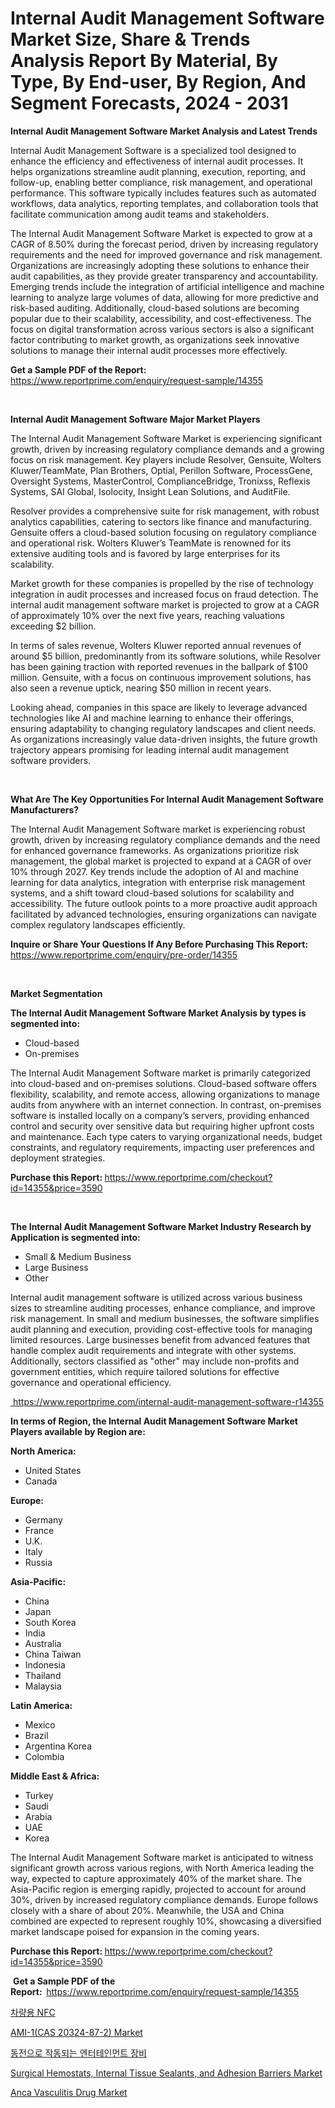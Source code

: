 <p><h1>Internal Audit Management Software Market Size, Share & Trends Analysis Report By Material, By Type, By End-user, By Region, And Segment Forecasts, 2024 - 2031</h1></p><p><strong>Internal Audit Management Software Market Analysis and Latest Trends</strong></p>
<p><p>Internal Audit Management Software is a specialized tool designed to enhance the efficiency and effectiveness of internal audit processes. It helps organizations streamline audit planning, execution, reporting, and follow-up, enabling better compliance, risk management, and operational performance. This software typically includes features such as automated workflows, data analytics, reporting templates, and collaboration tools that facilitate communication among audit teams and stakeholders.</p><p>The Internal Audit Management Software Market is expected to grow at a CAGR of 8.50% during the forecast period, driven by increasing regulatory requirements and the need for improved governance and risk management. Organizations are increasingly adopting these solutions to enhance their audit capabilities, as they provide greater transparency and accountability. Emerging trends include the integration of artificial intelligence and machine learning to analyze large volumes of data, allowing for more predictive and risk-based auditing. Additionally, cloud-based solutions are becoming popular due to their scalability, accessibility, and cost-effectiveness. The focus on digital transformation across various sectors is also a significant factor contributing to market growth, as organizations seek innovative solutions to manage their internal audit processes more effectively.</p></p>
<p><strong>Get a Sample PDF of the Report:&nbsp;</strong> <a href="https://www.reportprime.com/enquiry/request-sample/14355">https://www.reportprime.com/enquiry/request-sample/14355</a></p>
<p>&nbsp;</p>
<p><strong>Internal Audit Management Software Major Market Players</strong></p>
<p><p>The Internal Audit Management Software Market is experiencing significant growth, driven by increasing regulatory compliance demands and a growing focus on risk management. Key players include Resolver, Gensuite, Wolters Kluwer/TeamMate, Plan Brothers, Optial, Perillon Software, ProcessGene, Oversight Systems, MasterControl, ComplianceBridge, Tronixss, Reflexis Systems, SAI Global, Isolocity, Insight Lean Solutions, and AuditFile. </p><p>Resolver provides a comprehensive suite for risk management, with robust analytics capabilities, catering to sectors like finance and manufacturing. Gensuite offers a cloud-based solution focusing on regulatory compliance and operational risk. Wolters Kluwer’s TeamMate is renowned for its extensive auditing tools and is favored by large enterprises for its scalability.</p><p>Market growth for these companies is propelled by the rise of technology integration in audit processes and increased focus on fraud detection. The internal audit management software market is projected to grow at a CAGR of approximately 10% over the next five years, reaching valuations exceeding $2 billion.</p><p>In terms of sales revenue, Wolters Kluwer reported annual revenues of around $5 billion, predominantly from its software solutions, while Resolver has been gaining traction with reported revenues in the ballpark of $100 million. Gensuite, with a focus on continuous improvement solutions, has also seen a revenue uptick, nearing $50 million in recent years.</p><p>Looking ahead, companies in this space are likely to leverage advanced technologies like AI and machine learning to enhance their offerings, ensuring adaptability to changing regulatory landscapes and client needs. As organizations increasingly value data-driven insights, the future growth trajectory appears promising for leading internal audit management software providers.</p></p>
<p>&nbsp;</p>
<p><strong>What Are The Key Opportunities For Internal Audit Management Software Manufacturers?</strong></p>
<p><p>The Internal Audit Management Software market is experiencing robust growth, driven by increasing regulatory compliance demands and the need for enhanced governance frameworks. As organizations prioritize risk management, the global market is projected to expand at a CAGR of over 10% through 2027. Key trends include the adoption of AI and machine learning for data analytics, integration with enterprise risk management systems, and a shift toward cloud-based solutions for scalability and accessibility. The future outlook points to a more proactive audit approach facilitated by advanced technologies, ensuring organizations can navigate complex regulatory landscapes efficiently.</p></p>
<p><strong>Inquire or Share Your Questions If Any Before Purchasing This Report:</strong> <a href="https://www.reportprime.com/enquiry/pre-order/14355">https://www.reportprime.com/enquiry/pre-order/14355</a></p>
<p>&nbsp;</p>
<p><strong>Market Segmentation</strong></p>
<p><strong>The Internal Audit Management Software Market Analysis by types is segmented into:</strong></p>
<p><ul><li>Cloud-based</li><li>On-premises</li></ul></p>
<p><p>The Internal Audit Management Software market is primarily categorized into cloud-based and on-premises solutions. Cloud-based software offers flexibility, scalability, and remote access, allowing organizations to manage audits from anywhere with an internet connection. In contrast, on-premises software is installed locally on a company’s servers, providing enhanced control and security over sensitive data but requiring higher upfront costs and maintenance. Each type caters to varying organizational needs, budget constraints, and regulatory requirements, impacting user preferences and deployment strategies.</p></p>
<p><strong>Purchase this Report:&nbsp;</strong><a href="https://www.reportprime.com/checkout?id=14355&price=3590">https://www.reportprime.com/checkout?id=14355&price=3590</a></p>
<p>&nbsp;</p>
<p><strong>The Internal Audit Management Software Market Industry Research by Application is segmented into:</strong></p>
<p><ul><li>Small & Medium Business</li><li>Large Business</li><li>Other</li></ul></p>
<p><p>Internal audit management software is utilized across various business sizes to streamline auditing processes, enhance compliance, and improve risk management. In small and medium businesses, the software simplifies audit planning and execution, providing cost-effective tools for managing limited resources. Large businesses benefit from advanced features that handle complex audit requirements and integrate with other systems. Additionally, sectors classified as "other" may include non-profits and government entities, which require tailored solutions for effective governance and operational efficiency.</p></p>
<p><a href="https://www.reportprime.com/internal-audit-management-software-r14355">&nbsp;https://www.reportprime.com/internal-audit-management-software-r14355</a></p>
<p><strong>In terms of Region, the Internal Audit Management Software Market Players available by Region are:</strong></p>
<p>
    <p> <strong> North America: </strong>
        <ul>
            <li>United States</li>
            <li>Canada</li>
        </ul>
        </p> 
    <p> <strong> Europe: </strong>
        <ul>
            <li>Germany</li>
            <li>France</li>
            <li>U.K.</li>
            <li>Italy</li>
            <li>Russia</li>
        </ul>
        </p> 
    <p> <strong> Asia-Pacific: </strong>
        <ul>
            <li>China</li>
            <li>Japan</li>
            <li>South Korea</li>
            <li>India</li>
            <li>Australia</li>
            <li>China Taiwan</li>
            <li>Indonesia</li>
            <li>Thailand</li>
            <li>Malaysia</li>
        </ul>
        </p> 
    <p> <strong> Latin America: </strong>
        <ul>
            <li>Mexico</li>
            <li>Brazil</li>
            <li>Argentina Korea</li>
            <li>Colombia</li>
        </ul>
        </p> 
    <p> <strong> Middle East & Africa: </strong>
        <ul>
            <li>Turkey</li>
            <li>Saudi</li>
            <li>Arabia</li>
            <li>UAE</li>
            <li>Korea</li>
        </ul>
    </p>
    </p>
<p><p>The Internal Audit Management Software market is anticipated to witness significant growth across various regions, with North America leading the way, expected to capture approximately 40% of the market share. The Asia-Pacific region is emerging rapidly, projected to account for around 30%, driven by increased regulatory compliance demands. Europe follows closely with a share of about 20%. Meanwhile, the USA and China combined are expected to represent roughly 10%, showcasing a diversified market landscape poised for expansion in the coming years.</p></p>
<p><strong>Purchase this Report: </strong><a href="https://www.reportprime.com/checkout?id=14355&price=3590">https://www.reportprime.com/checkout?id=14355&price=3590</a></p>
<p>&nbsp;<strong>Get a Sample PDF of the Report:&nbsp;&nbsp;</strong><a href="https://www.reportprime.com/enquiry/request-sample/14355">https://www.reportprime.com/enquiry/request-sample/14355</a></p>
<p><strong></strong></p>
<p><p><a href="https://medium.com/@walid_yasin/%EC%84%B8%EA%B3%84-vehicle-nfc-market-%EC%9D%80-2024%EC%97%90%EC%84%9C-2031%EB%A1%9C-%EC%97%B0%ED%8F%89%EA%B7%A0-%EC%A6%9D%EA%B0%80%EC%9C%A8%EC%9D%84-%EB%B3%B4%EC%9D%BC-%EA%B2%83%EC%9C%BC%EB%A1%9C-%EC%98%88%EC%83%81%EB%90%A9%EB%8B%88%EB%8B%A4-ee1eda3f1982">차량용 NFC</a></p><p><a href="https://issuu.com/reportprime-2/docs/ami-1cas-20324-87-2-market-size-203_24269268480b89">AMI-1(CAS 20324-87-2) Market</a></p><p><a href="https://medium.com/@fernandotryo5lson96765/%EC%84%B8%EA%B3%84-coin-operated-entertainment-equipment-market-%EC%9D%80-2024%EC%97%90%EC%84%9C-2031%EB%A1%9C-%EC%97%B0%ED%8F%89%EA%B7%A0-%EC%A6%9D%EA%B0%80%EC%9C%A8%EC%9D%84-%EB%B3%B4%EC%9D%BC-%EA%B2%83%EC%9C%BC%EB%A1%9C-%EC%98%88%EC%83%81%EB%90%A9%EB%8B%88%EB%8B%A4-c013523a9fce">동전으로 작동되는 엔터테인먼트 장비</a></p><p><a href="https://medium.com/@sjdhshjc2456654/the-surgical-hemostats-internal-tissue-sealants-and-adhesion-barriers-market-is-experiencing-3c07821c0219">Surgical Hemostats, Internal Tissue Sealants, and Adhesion Barriers Market</a></p><p><a href="https://issuu.com/reportprime-2/docs/anca-vasculitis-drug-market-size-20_750f38ae1031de">Anca Vasculitis Drug Market</a></p></p>